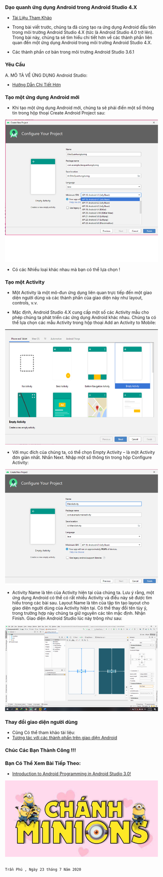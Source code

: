  ### Dạo quanh ứng dụng Android trong Android Studio 4.X
 
 - <a href= "https://ngocminhtran.com/2018/07/11/dao-quanh-ung-dung-android-trong-android-studio-3-x/">Tài Liệu Tham Khảo</a>
 
 - Trong bài viết trước, chúng ta đã cùng tạo ra ứng dụng Android đầu tiên trong môi trường Android Studio 4.X (tức là Android Studio 4.0 trở lên). Trong bài này, chúng ta sẽ tìm hiểu chi tiết hơn về các thành phần liên quan đến một ứng dụng Android trong môi trường Android Studio 4.X.

- Các thành phần cơ bản trong môi trường Android Studio 3.6.1

### Yêu Cầu
A. MÔ TẢ VỀ ỨNG DỤNG Android Studio:
- <a href="https://www.youtube.com/watch?v=sBdbA12rolI&feature=emb_logo">Hướng Dẫn Chi Tiết Hơn</a>

### Tạo một ứng dụng Android mới
- Khi tạo một ứng dụng Android mới, chúng ta sẽ phải điền một số thông tin trong hộp thoại Create Android Project sau:

![image](Untitled7.png)
- Có các Nhiều loại khác nhau mà bạn có thể lựa chọn !

### Tạo một Activity

- Một Activity là một mô-đun ứng dụng liên quan trực tiếp đến một giao diện người dùng và các thành phần của giao diện này như layout, controls, v.v.

- Mặc định, Android Studio 4.X cung cấp một số các Activity mẫu cho phép chúng ta phát triển các ứng dụng Android khác nhau. Chúng ta có thể lựa chọn các mẫu Activity trong hộp thoại Add an Activity to Mobile:
 
 ![image](android2.png)
 
 - Với mục đích của chúng ta, có thể chọn Empty Activity – là một Activity đơn giản nhất. Nhấn Next. Nhập một số thông tin trong hộp Configure Activity:
 
  ![image](Untitled8.png)
  
  
- Activity Name là tên của Activity hiện tại của chúng ta. Lưu ý rằng, một ứng dụng Android có thể có rất nhiều Activity và điều này sẽ được tìm hiểu trong các bài sau. Layout Name là tên của tập tin tạo layout cho giao diện người dùng của Activity hiện tại. Có thể thay đổi tên tùy ý, trong trường hợp này chúng ta giữ nguyên các tên mặc định. Nhận Finish. Giao diện Android Studio lúc này trông như sau:

![image](Untitled9.png)

 ### Thay đổi giao diện người dùng
  
 - Cũng Có thể tham khảo tài liệu:
 - <a href="https://www.youtube.com/watch?time_continue=1&v=-mAgxwZgDzc&feature=emb_logo">Tương tác với các thành phần trên giao diện Android</a>

### Chúc Các Bạn Thành Công !!!

### Bạn Có Thể Xem Bài Tiếp Theo:

- <a href="https://github.com/ChanhMinions/IntroductiontoAndroid">Introduction to Android Programming in Android Studio 3.0!</a>

![image](ezr.png)

                                                                             Trần Phú , Ngày 23 tháng 7 Năm 2020
